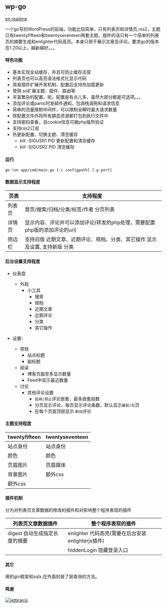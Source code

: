 ## wp-go

[en readme](https://github.com/fthvgb1/wp-go/blob/master/readme_en.md)

一个go写的WordPress的前端，功能比较简单，只有列表页和详情页,rss2，主题只有twentyfifteen和twentyseventeen两套主题，插件的话只有一个简单的列表页的摘要生成和enlighter代码高亮。本身只用于展示文章及评论。要求go的版本在1.20以上，越新越好。。。

#### 特色功能

- 基本实现全站缓存，并且可防止缓存击穿
- 列表页也可以高亮语法格式化显示代码
- 简易插件扩展开发机制、配置后支持热加载更新
- 使用.so扩展主题、插件、路由等
- 丰富繁杂的配置，呃，配置是有点儿多，虽然大部分都是可选项。。。
- 添加评论或panic时发邮件通知，包涵栈调用和请求信息
- 简单的流量限制中间件，可以限制全瞬时最大请求数量
- 除配置文件外将所有静态资源都打包到执行文件中
- 支持密码查看，且cookie信息可被php版所验证
- 支持rss2订阅
- 热更新配置、切换主题、清空缓存
    - kill -SIGUSR1 PID 更新配置和清空缓存
    - kill -SIGUSR2 PID 清空缓存

#### 运行
```
go run app/cmd/main.go [-c configpath] [-p port]
```

#### 数据显示支持程度

| 页表  | 支持程度                                        |
|-----|---------------------------------------------|
| 列表页 | 首页/搜索/归档/分类/标签/作者 分页列表                      |
| 详情页 | 显示内容、评论并可以添加评论(转发的php处理，需要配置php版的添加评论的url)  |
| 侧边栏 | 支持旧版  近期文章、近期评论、规档、分类、其它操作  显示及设置, 支持新版  分类 |

#### 后台设置支持程度

- 仪表盘
    - 外观
        - 小工具
            - 搜索
            - 规档
            - 近期文章
            - 近期评论
            - 分类
            - 其它操作

- 设置-
    - 常规
        - 站点标题
        - 副标题
    - 阅读
        - 博客页面至多显示数量
        - Feed中显示最近数量
    - 讨论
      - 其他评论设置
          - `启用|禁止`评论嵌套，最多嵌套层数
          - 分页显示评论，每页显示评论条数，默认显示`最前/后`页
          - 在每个页面顶部显示 `新旧`评论

#### 主题支持程度

| twentyfifteen | twentyseventeen |
|---------------|-----------------|
| 站点身份          | 站点身份            |
| 颜色            | 颜色              |
| 页眉图片          | 页眉媒体            |
| 背景图片          | 额外css           |
| 额外css         |                 |

#### 插件机制

分为对列表页文章数据的修改的插件和对影响整个程序表现的插件

| 列表页文章数据插件           | 整个程序表现的插件                            |
|---------------------|--------------------------------------|
| digest  自动生成指定长度的摘要 | enlighter 代码高亮(需要在后台安装enlighterjs插件) |
|                     | hiddenLogin 隐藏登录入口                   |

#### 其它

用的gin框架和sqlx,在外面封装了层查询的方法。

#### 鸣谢

[![jetbrains](https://resources.jetbrains.com/storage/products/company/brand/logos/jb_beam.png)](https://jb.gg/OpenSourceSupport)